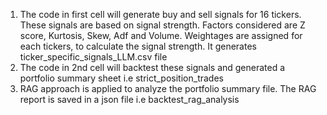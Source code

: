 1) The code in first cell will generate buy and sell signals for 16 tickers. These signals are based on signal strength. Factors considered are Z score, Kurtosis, Skew, Adf and Volume. Weightages are assigned for each tickers, to calculate the signal strength. It generates ticker_specific_signals_LLM.csv file
2) The code in 2nd cell will backtest these signals and generated a portfolio summary sheet i.e strict_position_trades
3) RAG approach is applied to analyze the portfolio summary file. The RAG report is saved in a json file i.e backtest_rag_analysis

